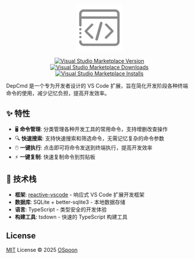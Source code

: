 <p align="center">
<a href="https://github.com/OSpoon/DepCmd">
<img src="./res/icon.png" alt="logo" width='126'/>
</a>
</p>

<p align="center">
<a href="https://marketplace.visualstudio.com/items?itemName=ospoon.dep-cmd" target="__blank"><img src="https://img.shields.io/visual-studio-marketplace/v/ospoon.dep-cmd.svg?color=blue&amp;label=VS%20Code%20Marketplace&logo=visual-studio-code" alt="Visual Studio Marketplace Version" /></a>
<a href="https://marketplace.visualstudio.com/items?itemName=ospoon.dep-cmd" target="__blank"><img src="https://img.shields.io/visual-studio-marketplace/d/ospoon.dep-cmd.svg?color=4bdbe3" alt="Visual Studio Marketplace Downloads" /></a>
<a href="https://marketplace.visualstudio.com/items?itemName=ospoon.dep-cmd" target="__blank"><img src="https://img.shields.io/visual-studio-marketplace/i/ospoon.dep-cmd.svg?color=63ba83" alt="Visual Studio Marketplace Installs" /></a>
<br/>

DepCmd 是一个专为开发者设计的 VS Code 扩展，旨在简化开发阶段各种终端命令的使用，减少记忆负担，提高开发效率。

## ✨ 特性

- 🖥️ **命令管理**: 分类管理各种开发工具的常用命令，支持增删改查操作
- 🔍 **快速搜索**: 支持快速搜索和筛选命令，无需记忆复杂的命令参数
- 🖱️ **一键执行**: 点击即可将命令发送到终端执行，提高开发效率
- ⚡ **一键复制**: 快速复制命令到剪贴板

## 🔧 技术栈

- **框架**: [reactive-vscode](https://kermanx.github.io/reactive-vscode/) - 响应式 VS Code 扩展开发框架
- **数据库**: SQLite + better-sqlite3 - 本地数据存储
- **语言**: TypeScript - 类型安全的开发体验
- **构建工具**: tsdown - 快速的 TypeScript 构建工具

## License

[MIT](./LICENSE.md) License © 2025 [OSpoon](https://github.com/OSpoon)
